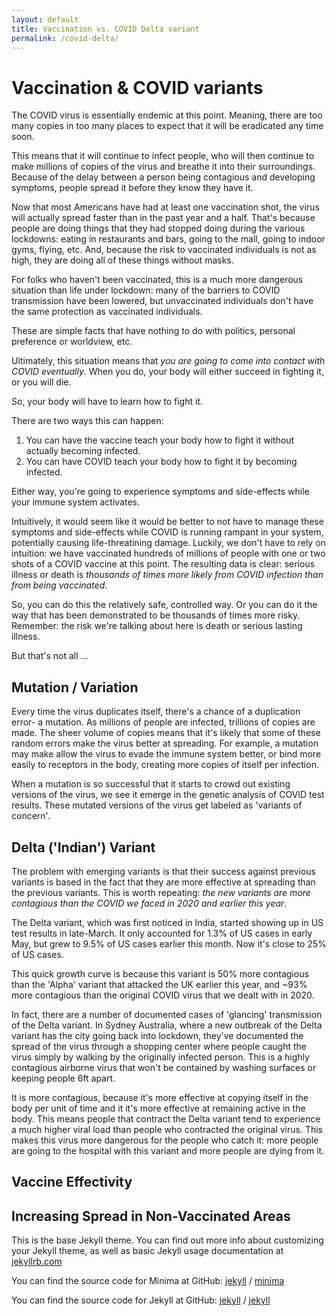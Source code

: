 ```yaml
---
layout: default 
title: Vaccination vs. COVID Delta variant 
permalink: /covid-delta/
---
```


# Vaccination & COVID variants

The COVID virus is essentially endemic at this point.  Meaning, there are too many copies in too many places to expect that it will be eradicated any time soon.

This means that it will continue to infect people, who will then continue to make millions of copies of the virus and breathe it into their surroundings.  Because of the delay between a person being contagious and developing symptoms, people spread it before they know they have it.  

Now that most Americans have had at least one vaccination shot, the virus will actually spread faster than in the past year and a half.  That's because people are doing things that they had stopped doing during the various lockdowns: eating in restaurants and bars, going to the mall, going to indoor gyms, flying, etc.  And, because the risk to vaccinated individuals is not as high, they are doing all of these things without masks.

For folks who haven't been vaccinated, this is a much more dangerous situation than life under lockdown: many of the barriers to COVID transmission have been lowered, but unvaccinated individuals don't have the same protection as vaccinated individuals.

These are simple facts that have nothing to do with politics, personal preference or worldview, etc. 

Ultimately, this situation means that *you are going to come into contact with COVID eventually*.  When you do, your body will either succeed in fighting it, or you will die.

So, your body will have to learn how to fight it.  

There are two ways this can happen: 
  1. You can have the vaccine teach your body how to fight it without actually becoming infected. 
  1. You can have COVID teach your body how to fight it by becoming infected.  

Either way, you're going to experience symptoms and side-effects while your immune system activates.  

Intuitively, it would seem like it would be better to not have to manage these symptoms and side-effects while COVID is running rampant in your system, potentially causing life-threatining damage. Luckily, we don't have to rely on intuition: we have vaccinated hundreds of millions of people with one or two shots of a COVID vaccine at this point.  The resulting data is clear: serious illness or death is *thousands of times more likely from COVID infection than from being vaccinated*. 

So, you can do this the relatively safe, controlled way.  Or you can do it the way that has been demonstrated to be thousands of times more risky.  Remember: the risk we're talking about here is death or serious lasting illness.

But that's not all ...
  
## Mutation / Variation

Every time the virus duplicates itself, there's a chance of a duplication error- a mutation.  As millions of people are infected, trillions of copies are made.  The sheer volume of copies means that it's likely that some of these random errors make the virus better at spreading.  For example, a mutation may make allow the virus to evade the immune system better, or bind more easily to receptors in the body, creating more copies of itself per infection.

When a mutation is so successful that it starts to crowd out existing versions of the virus, we see it emerge in the genetic analysis of COVID test results.  These mutated versions of the virus get labeled as 'variants of concern'.  
 
## Delta ('Indian') Variant

The problem with emerging variants is that their success against previous variants is based in the fact that they are more effective at spreading than the previous variants.  This is worth repeating: *the new variants are more contagious than the COVID we faced in 2020 and earlier this year*.

The Delta variant, which was first noticed in India, started showing up in US test results in late-March.  It only accounted for 1.3% of US cases in early May, but grew to 9.5% of US cases earlier this month.  Now it's close to 25% of US cases. 

This quick growth curve is because this variant is 50% more contagious than the 'Alpha' variant that attacked the UK earlier this year, and ~93% more contagious than the original COVID virus that we dealt with in 2020.

In fact, there are a number of documented cases of 'glancing' transmission of the Delta variant.  In Sydney Australia, where a new outbreak of the Delta variant has the city going back into lockdown, they've documented the spread of the virus through a shopping center where people caught the virus simply by walking by the originally infected person.  This is a highly contagious airborne virus that won't be contained by washing surfaces or keeping people 6ft apart.  
 
It is more contagious, because it's more effective at copying itself in the body per unit of time and it it's more effective at remaining active in the body.  This means people that contract the Delta variant tend to experience a much higher viral load than people who contracted the original virus.  This makes this virus more dangerous for the people who catch it: more people are going to the hospital with this variant and more people are dying from it.

## Vaccine Effectivity


## Increasing Spread in Non-Vaccinated Areas


This is the base Jekyll theme. You can find out more info about customizing your Jekyll theme, as well as basic Jekyll usage documentation at [jekyllrb.com](https://jekyllrb.com/)

You can find the source code for Minima at GitHub:
[jekyll][jekyll-organization] /
[minima](https://github.com/jekyll/minima)

You can find the source code for Jekyll at GitHub:
[jekyll][jekyll-organization] /
[jekyll](https://github.com/jekyll/jekyll)


[jekyll-organization]: https://github.com/jekyll
